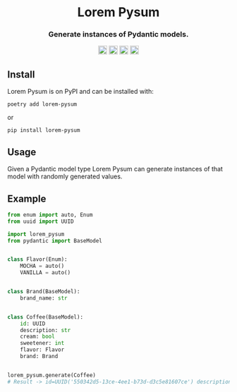 <!--suppress HtmlDeprecatedAttribute -->
<div align=center>
  <h1>Lorem Pysum</h1>
  <h3>Generate instances of Pydantic models.</h3>
  <img src="https://img.shields.io/badge/License-MIT-blue.svg"
   height="20"
   alt="License: MIT">
  <img src="https://img.shields.io/badge/code%20style-black-000000.svg"
   height="20"
   alt="Code style: black">
  <img src="https://img.shields.io/pypi/v/lorem-pysum.svg"
   height="20"
   alt="PyPI version">
  <img src="https://img.shields.io/badge/coverage-100%25-success"
   height="20"
   alt="Code Coverage">
</div>

## Install

Lorem Pysum is on PyPI and can be installed with:

```shell
poetry add lorem-pysum
```

or

```shell
pip install lorem-pysum
```

## Usage

Given a Pydantic model type Lorem Pysum can generate instances of that model with
randomly generated values.

## Example

```python
from enum import auto, Enum
from uuid import UUID

import lorem_pysum
from pydantic import BaseModel


class Flavor(Enum):
    MOCHA = auto()
    VANILLA = auto()


class Brand(BaseModel):
    brand_name: str


class Coffee(BaseModel):
    id: UUID
    description: str
    cream: bool
    sweetener: int
    flavor: Flavor
    brand: Brand


lorem_pysum.generate(Coffee)
# Result -> id=UUID('550342d5-13ce-4ee1-b73d-d3c5e81607ce') description='string' cream=True sweetener=0 flavor=<Flavor.MOCHA: 1> brand=Brand(brand_name='string')
```
